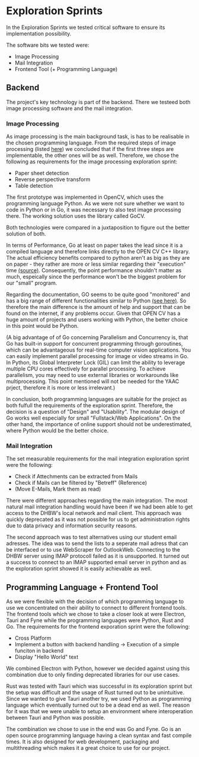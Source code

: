 # Exploration Sprints

In the Exploration Sprints we tested critical software to ensure its implementation possibility.

The software bits we tested were: 
 - Image Processing
 - Mail Integration
 - Frontend Tool (+ Programming Language)



## Backend

The project's key technology is part of the backend. There we testeed both image processing software and the mail integration.

### Image Processing

As image processing is the main background task, is has to be realisable in the chosen programming language. From the required steps of image processing (listed [here](ImageProcessing.md)) we concluded that if the first three steps are implementable, the other ones will be as well. Therefore, we chose the following as requirements for the image processing exploration sprint:

- Paper sheet detection
- Reverse perspective transform
- Table detection

The first prototype was implemented in OpenCV, which uses the programming language Python. As we were not sure whether we want to code in Python or in Go, it was necessary to also test image processing there. The working solution uses the library called GoCV.

Both technologies were compared in a juxtaposition to figure out the better solution of both.

In terms of Performance, Go at least on paper takes the lead since it is a compiled language and therefore links directly to the OPEN CV C++ library. The actual efficiency benefits compared to python aren't as big as they are on paper - they rather are more or less similar regarding their "execution" time [(source)](https://www.reddit.com/r/golang/comments/p5n05s/gocv_vs_opencv_python_performance/). Consequently, the point performance shouldn't matter as much, espeically since the performance won't be the biggest problem for our "small" program.

Regarding the documentation, GO seems to be quite good "monitored" and has a big range of different functionalities similar to Python [(see here)](https://pkg.go.dev/gocv.io/x/gocv#section-documentation).
So therefore the main difference is the amount of help and support that can be found on the internet, if any problems occur. Given that OPEN CV has a huge amount of projects and users working with Python, the better choice in this point would be Python. 

(A big advantage of of Go concerning Parallelism and Concurrency is, that Go has built-in support for concurrent programming through goroutines, which can be advantageous for real-time computer vision applications. You can easily implement parallel processing for image or video streams in Go.
In Python, its Global Interpreter Lock (GIL) can limit the ability to leverage multiple CPU cores effectively for parallel processing. To achieve parallelism, you may need to use external libraries or workarounds like multiprocessing. This point mentioned will not be needed for the YAAC prject, therefore it is more or less irrelevant.)

In conclusion, both programming languages are suitable for the project as both fulfull the requirements of the exploration sprint. Therefore, the decision is a question of "Design" and "Usability". The modular design of Go works well especially for small "Fullstack/Web Applications". On the other hand, the importance of online support should not be underestimated, where Python would be the better choice.


### Mail Integration

The set measurable requirements for the mail integration exploration sprint were the following:
- Check if Attechments can be extracted from Mails
- Check if Mails can be filtered by "Betreff" (Reference)
- (Move E-Mails, Mark them as read)

There were different approaches regarding the main integration. The most natural mail integration handling would have been if we had been able to get access to the DHBW's local network and mail client. This approach was quickly deprecated as it was not possible for us to get administration rights due to data privacy and information security reasons.

The second approach was to test alternatives using our student email adresses. The idea was to send the lists to a seperate mail adress that can be interfaced or to use WebScraper for OutlookWeb. Connecting to the DHBW server using IMAP protocoll failed as it is unsupported. It turned out a success to connect to an IMAP supported email server in python and as the exploration sprint showed it is easily achievable as well.


## Programming Language + Frontend Tool

As we were flexible with the decision of which programming language to use we concentrated on their ability to connect to different frontend tools. The frontend tools which we chose to take a closer look at were Electron, Tauri and Fyne while the programming languages were Python, Rust and Go. The requirements for the frontend exporation sprint were the following:

- Cross Platform
- Implement a button with backend handling -> Execution of a simple funciton in backend
- Display "Hello World" text

We combined Electron with Python, however we decided against using this combination due to only finding deprecated libraries for our use cases.

Rust was tested with Tauri which was successful in its exploration sprint but the setup was difficult and the usage of Rust turned out to be unintuitive. Since we wanted to give Tauri another try, we used Python as programming language which eventually turned out to be a dead end as well. The reason for it was that we were unable to setup an environment where interoperation between Tauri and Python was possible.

The combination we chose to use in the end was Go and Fyne. Go is an open source programming language having a clean syntax and fast compile times. It is also designed for web development, packaging and multithreading which makes it a great choice to use for our project.


